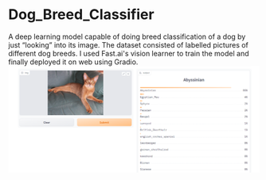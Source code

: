 # Dog_Breed_Classifier

A deep learning model capable of doing breed classification of a dog by just “looking” into its image. The dataset consisted of labelled pictures of different dog breeds. I used Fast.ai's vision learner to train the model and finally deployed it on web using Gradio.
![](https://github.com/abdullahshahzadkhan/Dog_Breed_Classifier/blob/main/images/Screenshot%20(67).png)
